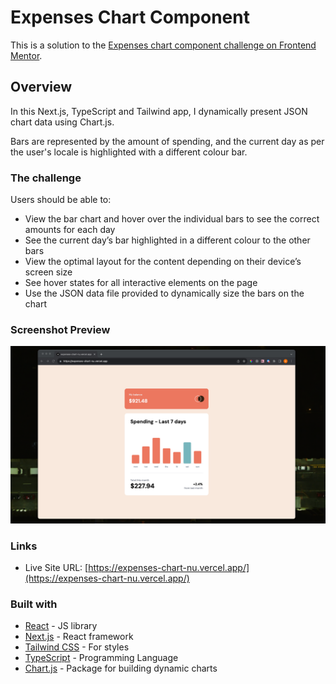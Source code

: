 # Expenses Chart Component

This is a solution to the [Expenses chart component challenge on Frontend Mentor](https://www.frontendmentor.io/challenges/expenses-chart-component-e7yJBUdjwt).

## Overview

In this Next.js, TypeScript and Tailwind app, I dynamically present JSON chart data using Chart.js.

Bars are represented by the amount of spending, and the current day as per the user's locale is highlighted with a different colour bar.

### The challenge

Users should be able to:

- View the bar chart and hover over the individual bars to see the correct amounts for each day
- See the current day’s bar highlighted in a different colour to the other bars
- View the optimal layout for the content depending on their device’s screen size
- See hover states for all interactive elements on the page
- Use the JSON data file provided to dynamically size the bars on the chart

### Screenshot Preview

![](screenshot.png)

### Links

- Live Site URL: [https://expenses-chart-nu.vercel.app/](https://expenses-chart-nu.vercel.app/)

### Built with

- [React](https://reactjs.org/) - JS library
- [Next.js](https://nextjs.org/) - React framework
- [Tailwind CSS](https://tailwindcss.com/) - For styles
- [TypeScript](https://www.typescriptlang.org/) - Programming Language
- [Chart.js](https://www.chartjs.org/) - Package for building dynamic charts
